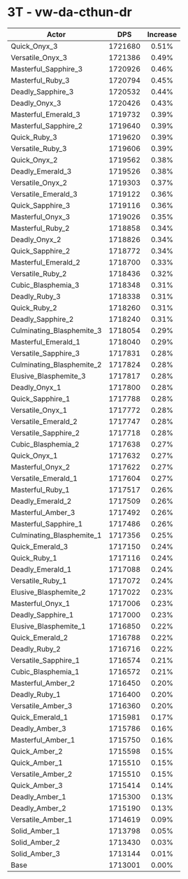 # 3T - vw-da-cthun-dr
| Actor | DPS | Increase |
|---|:---:|:---:|
|Quick_Onyx_3|1721680|0.51%|
|Versatile_Onyx_3|1721386|0.49%|
|Masterful_Sapphire_3|1720926|0.46%|
|Masterful_Ruby_3|1720794|0.45%|
|Deadly_Sapphire_3|1720532|0.44%|
|Deadly_Onyx_3|1720426|0.43%|
|Masterful_Emerald_3|1719732|0.39%|
|Masterful_Sapphire_2|1719640|0.39%|
|Quick_Ruby_3|1719620|0.39%|
|Versatile_Ruby_3|1719606|0.39%|
|Quick_Onyx_2|1719562|0.38%|
|Deadly_Emerald_3|1719526|0.38%|
|Versatile_Onyx_2|1719303|0.37%|
|Versatile_Emerald_3|1719122|0.36%|
|Quick_Sapphire_3|1719116|0.36%|
|Masterful_Onyx_3|1719026|0.35%|
|Masterful_Ruby_2|1718858|0.34%|
|Deadly_Onyx_2|1718826|0.34%|
|Quick_Sapphire_2|1718772|0.34%|
|Masterful_Emerald_2|1718700|0.33%|
|Versatile_Ruby_2|1718436|0.32%|
|Cubic_Blasphemia_3|1718348|0.31%|
|Deadly_Ruby_3|1718338|0.31%|
|Quick_Ruby_2|1718260|0.31%|
|Deadly_Sapphire_2|1718240|0.31%|
|Culminating_Blasphemite_3|1718054|0.29%|
|Masterful_Emerald_1|1718040|0.29%|
|Versatile_Sapphire_3|1717831|0.28%|
|Culminating_Blasphemite_2|1717824|0.28%|
|Elusive_Blasphemite_3|1717817|0.28%|
|Deadly_Onyx_1|1717800|0.28%|
|Quick_Sapphire_1|1717788|0.28%|
|Versatile_Onyx_1|1717772|0.28%|
|Versatile_Emerald_2|1717747|0.28%|
|Versatile_Sapphire_2|1717718|0.28%|
|Cubic_Blasphemia_2|1717638|0.27%|
|Quick_Onyx_1|1717632|0.27%|
|Masterful_Onyx_2|1717622|0.27%|
|Versatile_Emerald_1|1717604|0.27%|
|Masterful_Ruby_1|1717517|0.26%|
|Deadly_Emerald_2|1717509|0.26%|
|Masterful_Amber_3|1717492|0.26%|
|Masterful_Sapphire_1|1717486|0.26%|
|Culminating_Blasphemite_1|1717356|0.25%|
|Quick_Emerald_3|1717150|0.24%|
|Quick_Ruby_1|1717116|0.24%|
|Deadly_Emerald_1|1717088|0.24%|
|Versatile_Ruby_1|1717072|0.24%|
|Elusive_Blasphemite_2|1717022|0.23%|
|Masterful_Onyx_1|1717006|0.23%|
|Deadly_Sapphire_1|1717000|0.23%|
|Elusive_Blasphemite_1|1716850|0.22%|
|Quick_Emerald_2|1716788|0.22%|
|Deadly_Ruby_2|1716716|0.22%|
|Versatile_Sapphire_1|1716574|0.21%|
|Cubic_Blasphemia_1|1716572|0.21%|
|Masterful_Amber_2|1716450|0.20%|
|Deadly_Ruby_1|1716400|0.20%|
|Versatile_Amber_3|1716360|0.20%|
|Quick_Emerald_1|1715981|0.17%|
|Deadly_Amber_3|1715786|0.16%|
|Masterful_Amber_1|1715750|0.16%|
|Quick_Amber_2|1715598|0.15%|
|Quick_Amber_1|1715510|0.15%|
|Versatile_Amber_2|1715510|0.15%|
|Quick_Amber_3|1715414|0.14%|
|Deadly_Amber_1|1715300|0.13%|
|Deadly_Amber_2|1715190|0.13%|
|Versatile_Amber_1|1714619|0.09%|
|Solid_Amber_1|1713798|0.05%|
|Solid_Amber_2|1713430|0.03%|
|Solid_Amber_3|1713144|0.01%|
|Base|1713001|0.00%|
